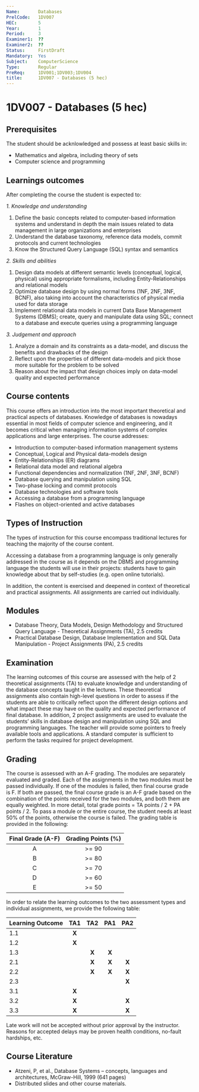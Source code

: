 ```yaml
---
Name:       Databases
PrelCode:   1DV007
HEC:        5
Year:       1
Period:     3
Examiner1:  ??    
Examiner2:  ??
Status:     FirstDraft
Mandatory:  Yes
Subject:    ComputerScience
Type:       Regular
PreReq:     1DV001;1DV003;1DV004  
title:      1DV007 - Databases (5 hec)
---
```


# 1DV007 - Databases (5 hec)

## Prerequisites

The student should be acknlowledged and possess at least basic skills in:
* Mathematics and algebra, including theory of sets
* Computer science and programming

## Learnings outcomes

After completing the course the student is expected to:

*1. Knowledge and understanding*

1. Define the basic concepts related to computer-based information systems and understand in depth the main issues related to data management in large organizations and enterprises
2. Understand the database taxonomy, reference data models, commit protocols and current technologies
3. Know the Structured Query Language (SQL) syntax and semantics


*2. Skills and abilities*

1. Design data models at different semantic levels (conceptual, logical, physical) using appropriate formalisms, including Entity-Relationships and relational models
2. Optimize database design by using normal forms (1NF, 2NF, 3NF, BCNF), also taking into account the characteristics of physical media used for data storage
3. Implement relational data models in current Data Base Management Systems (DBMS); create, query and manipulate data using SQL; connect to a database and execute queries using a programming language


*3. Judgement and approach*

1. Analyze a domain and its constraints as a data-model, and discuss the benefits and drawbacks of the design
2. Reflect upon the properties of different data-models and pick those more suitable for the problem to be solved
3. Reason about the impact that design choices imply on data-model quality and expected performance


## Course contents

This course offers an introduction into the most important theoretical and practical aspects of databases. Knowledge of databases is nowadays essential in most fields of computer science and engineering, and it becomes critical when managing information systems of complex applications and large enterprises. The course addresses:

* Introduction to computer-based information management systems
* Conceptual, Logical and Physical data-models design
* Entity-Relationships (ER) diagrams
* Relational data model and relational algebra
* Functional dependencies and normalization (1NF, 2NF, 3NF, BCNF)
* Database querying and manipulation using SQL
* Two-phase locking and commit protocols
* Database technologies and software tools
* Accessing a database from a programming language
* Flashes on object-oriented and active databases


## Types of Instruction

The types of instruction for this course encompass traditional lectures for teaching the majority of the course content. 

Accessing a database from a programming language is only generally addressed in the course as it depends on the DBMS and programming language the students will use in their projects: students have to gain knowledge about that by self-studies (e.g. open online tutorials). 

In addition, the content is exercised and deepened in context of theoretical and practical assignments. All assignments are carried out individually.

## Modules

* Database Theory, Data Models, Design Methodology and Structured Query Language - Theoretical Assignments (TA), 2.5 credits
* Practical Database Design, Database Implementation and SQL Data Manipulation - Project Assignments (PA), 2.5 credits

## Examination

The learning outcomes of this course are assessed with the help of 2 theoretical assignments (TA) to evaluate knowledge and understanding of the database concepts taught in the lectures. These theoretical assignments also contain high-level questions in order to assess if the students are able to critically reflect upon the different design options and what impact these may have on the quality and expected performance of final database.
In addition, 2 project assignments are used to evaluate the students’ skills in database design and manipulation using SQL and programming languages. The teacher will provide some pointers to freely available tools and applications. A standard computer is sufficient to perform the tasks required for project development.

## Grading

The course is assessed with an A-F grading. The modules are separately evaluated and graded. Each of the assignments in the two modules must be passed individually. If one of the modules is failed, then final course grade is F. If both are passed, the final course grade is an A-F grade based on the combination of the points received for the two modules, and both them are equally weighted. In more detail, total grade points = TA points / 2 + PA points / 2. To pass a module or the entire course, the student needs at least 50% of the points, otherwise the course is failed. The grading table is provided in the following:

Final Grade (A-F)  | Grading Points (%)
:----------------: | :----------------:
 A                |  >= 90            
 B                |  >= 80            
 C                |  >= 70            
 D                |  >= 60            
 E                |  >= 50            

In order to relate the learning outcomes to the two assessment types and individual assignments, we provide the following table:

Learning Outcome | TA1 | TA2 | PA1 | PA2 
:--------------- | :-: | :-: | :-: | :-: 
1.1              |**X**|     |     |     
1.2              |**X**|     |     |     
1.3              |     |**X**|**X**|     
2.1              |     |**X**|**X**|**X**
2.2              |     |**X**|**X**|**X**
2.3              |     |     |     |**X**
3.1              |**X**|     |     |     
3.2              |**X**|     |     |**X**
3.3              |**X**|     |     |**X**


Late work will not be accepted without prior approval by the instructor. Reasons for accepted delays may be proven health conditions, no-fault hardships, etc.

## Course Literature

* Atzeni, P, et al., Database Systems – concepts, languages and architectures, McGraw-Hill, 1999 (641 pages)
* Distributed slides and other course materials.